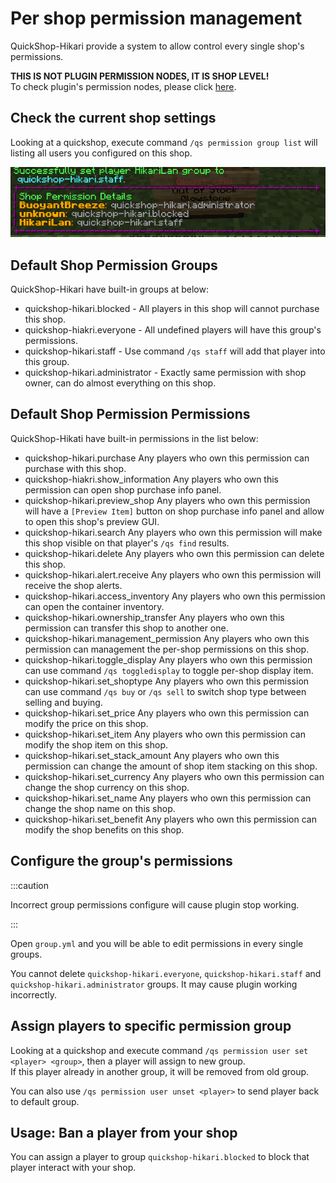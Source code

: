 # Per shop permission management

QuickShop-Hikari provide a system to allow control every single shop's permissions.

**THIS IS NOT PLUGIN PERMISSION NODES, IT IS SHOP LEVEL!**  
To check plugin's permission nodes, please click [here](../../setup/permissions.md).

## Check the current shop settings

Looking at a quickshop, execute command `/qs permission group list` will listing all users you configured on this shop.

![showcase1](img/per-shop-permission-management-group-list-demo2.png)

## Default Shop Permission Groups

QuickShop-Hikari have built-in groups at below:

* quickshop-hikari.blocked - All players in this shop will cannot purchase this shop.
* quickshop-hiakri.everyone - All undefined players will have this group's permissions.
* quickshop-hikari.staff - Use command `/qs staff` will add that player into this group.
* quickshop-hikari.administrator - Exactly same permission with shop owner, can do almost everything on this shop.

## Default Shop Permission Permissions

QuickShop-Hikati have built-in permissions in the list below:

* quickshop-hikari.purchase
  Any players who own this permission can purchase with this shop.
* quickshop-hiakri.show_information
  Any players who own this permission can open shop purchase info panel.
* quickshop-hikari.preview_shop
  Any players who own this permission will have a `[Preview Item]` button on shop purchase info panel and allow to open this shop's preview GUI.
* quickshop-hikari.search
  Any players who own this permission will make this shop visible on that player's `/qs find` results.
* quickshop-hikari.delete
  Any players who own this permission can delete this shop.
* quickshop-hikari.alert.receive
  Any players who own this permission will receive the shop alerts.
* quickshop-hikari.access_inventory
  Any players who own this permission can open the container inventory.
* quickshop-hikari.ownership_transfer
  Any players who own this permission can transfer this shop to another one.
* quickshop-hikari.management_permission
  Any players who own this permission can management the per-shop permissions on this shop.
* quickshop-hikari.toggle_display
  Any players who own this permission can use command `/qs toggledisplay` to toggle per-shop display item.
* quickshop-hikari.set_shoptype
  Any players who own this permission can use command `/qs buy` or `/qs sell` to switch shop type between selling and buying.
* quickshop-hikari.set_price
  Any players who own this permission can modify the price on this shop.
* quickshop-hikari.set_item
  Any players who own this permission can modify the shop item on this shop.
* quickshop-hikari.set_stack_amount
  Any players who own this permission can change the amount of shop item stacking on this shop.
* quickshop-hikari.set_currency
  Any players who own this permission can change the shop currency on this shop.
* quickshop-hikari.set_name
  Any players who own this permission can change the shop name on this shop.
* quickshop-hikari.set_benefit
  Any players who own this permission can modify the shop benefits on this shop.

## Configure the group's permissions

:::caution

Incorrect group permissions configure will cause plugin stop working.

:::

Open `group.yml` and you will be able to edit permissions in every single groups.

You cannot delete `quickshop-hikari.everyone`, `quickshop-hikari.staff` and `quickshop-hikari.administrator` groups. It may cause plugin working incorrectly.

## Assign players to specific permission group

Looking at a quickshop and execute command `/qs permission user set <player> <group>`, then a player will assign to new group.  
If this player already in another group, it will be removed from old group.

You can also use `/qs permission user unset <player>` to send player back to default group.

## Usage: Ban a player from your shop

You can assign a player to group `quickshop-hikari.blocked` to block that player interact with your shop.